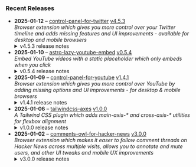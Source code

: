 ### Recent Releases

<!-- RECENT_RELEASES -->
<ul>
<li>
  <strong>2025-01-12</strong> – <a href="https://github.com/insin/control-panel-for-twitter">control-panel-for-twitter</a> <a href="https://github.com/insin/control-panel-for-twitter/releases/tag/v4.5.3">v4.5.3</a>
  <div><em>Browser extension which gives you more control over your Twitter timeline and adds missing features and UI improvements - available for desktop and mobile browsers</em></div>
  <details><summary>v4.5.3 release notes</summary><p>Visit the <a href="https://jbscript.dev/control-panel-for-twitter" rel="nofollow">Control Panel for Twitter website</a> for installation links, more information about the extension, and FAQs. Follow <a href="https://twitter.com/ControlPanelFT" rel="nofollow">@ControlPanelFT</a> on Twitter for updates.</p>
<h2>Changes</h2>
<ul>
<li>Fixed a layout issue in the Home timeline when hiding the For you timeline, but not hiding Grok suggestions in Tweets</li>
</ul>
<h2>Availability</h2>
<p>New versions have to be reviewed and published by each browser extension store before they're available for use.</p>

<h2>Donate</h2>
<p>Support Control Panel for Twitter development with a tip:</p>
<p><a href="https://ko-fi.com/jbscript" rel="nofollow"><img src="https://private-user-images.githubusercontent.com/226692/330361609-c318a7d3-695e-448d-af15-ef0b934ae168.png?jwt=eyJhbGciOiJIUzI1NiIsInR5cCI6IkpXVCJ9.eyJpc3MiOiJnaXRodWIuY29tIiwiYXVkIjoicmF3LmdpdGh1YnVzZXJjb250ZW50LmNvbSIsImtleSI6ImtleTUiLCJleHAiOjE3MzY3MDE4MTQsIm5iZiI6MTczNjcwMTUxNCwicGF0aCI6Ii8yMjY2OTIvMzMwMzYxNjA5LWMzMThhN2QzLTY5NWUtNDQ4ZC1hZjE1LWVmMGI5MzRhZTE2OC5wbmc_WC1BbXotQWxnb3JpdGhtPUFXUzQtSE1BQy1TSEEyNTYmWC1BbXotQ3JlZGVudGlhbD1BS0lBVkNPRFlMU0E1M1BRSzRaQSUyRjIwMjUwMTEyJTJGdXMtZWFzdC0xJTJGczMlMkZhd3M0X3JlcXVlc3QmWC1BbXotRGF0ZT0yMDI1MDExMlQxNzA1MTRaJlgtQW16LUV4cGlyZXM9MzAwJlgtQW16LVNpZ25hdHVyZT1kMjU5MTM5NzNiOGQxYzY5MGMwYTQ1MWM5MjE0MmYzN2EyYTg5Zjk2ZTI4NGM2YzQ4MzUyNzc2NjljZWZlNTVmJlgtQW16LVNpZ25lZEhlYWRlcnM9aG9zdCJ9.trgeSNfMdSKAMtLxxpcN5cXpvbPa8YYU3HfiA21UySU" alt="Support me on Ko-fi" content-type-secured-asset="image/png" secured-asset-link="" style="max-width: 100%;"></a></p></details>
</li>
<li>
  <strong>2025-01-10</strong> – <a href="https://github.com/insin/astro-lazy-youtube-embed">astro-lazy-youtube-embed</a> <a href="https://github.com/insin/astro-lazy-youtube-embed/releases/tag/v0.5.4">v0.5.4</a>
  <div><em>Embed YouTube videos with a static placeholder which only embeds when you click</em></div>
  <details><summary>v0.5.4 release notes</summary><h3>Changed</h3>
<ul>
<li>Add missing shadow to the SVG in the "Watch on YouTube" link and reduce its size</li>
</ul></details>
</li>
<li>
  <strong>2025-01-09</strong> – <a href="https://github.com/insin/control-panel-for-youtube">control-panel-for-youtube</a> <a href="https://github.com/insin/control-panel-for-youtube/releases/tag/v1.4.1">v1.4.1</a>
  <div><em>Browser extension which gives you more control over YouTube by adding missing options and UI improvements - for desktop &amp; mobile browsers</em></div>
  <details><summary>v1.4.1 release notes</summary><p>Visit the <a href="https://jbscript.dev/control-panel-for-youtube" rel="nofollow">Control Panel for YouTube website</a> for installation links, more information about the extension, and FAQs. Follow <a href="https://twitter.com/ControlPanelFYT" rel="nofollow">@ControlPanelFYT</a> on Twitter for updates.</p>
<h2>Changes</h2>
<ul>
<li>Hide AI summaries in Search results on desktop</li>
<li>Remove pink from the page progress bar on desktop</li>
<li>Fixed hiding "Search with your voice" on mobile</li>
<li>Fixed hiding the ad slot immediately below video comments on mobile</li>
<li>Hide new grid format for Shorts in Home on mobile</li>
<li>Fixed hiding suggested sections for logged-out users in Home on mobile</li>
</ul>
<h2>Availability</h2>
<p>New versions have to be reviewed and published by each browser extension store before they're available for use.</p>
<p>This version is available in the following extension stores:</p>
<p><a href="https://apps.apple.com/app/id6478456678?platform=mac" rel="nofollow"><img src="https://user-images.githubusercontent.com/226692/216768643-4756e33c-1e61-41a7-9c56-9bd80f10bcc9.png" alt="Mac App Store" style="max-width: 100%;"></a> <a href="https://addons.mozilla.org/firefox/addon/control-panel-for-youtube/" rel="nofollow"><img src="https://private-user-images.githubusercontent.com/226692/307636781-566d72e8-bd40-43a4-9118-1768946f5b20.png?jwt=eyJhbGciOiJIUzI1NiIsInR5cCI6IkpXVCJ9.eyJpc3MiOiJnaXRodWIuY29tIiwiYXVkIjoicmF3LmdpdGh1YnVzZXJjb250ZW50LmNvbSIsImtleSI6ImtleTUiLCJleHAiOjE3MzY3MDE4MTQsIm5iZiI6MTczNjcwMTUxNCwicGF0aCI6Ii8yMjY2OTIvMzA3NjM2NzgxLTU2NmQ3MmU4LWJkNDAtNDNhNC05MTE4LTE3Njg5NDZmNWIyMC5wbmc_WC1BbXotQWxnb3JpdGhtPUFXUzQtSE1BQy1TSEEyNTYmWC1BbXotQ3JlZGVudGlhbD1BS0lBVkNPRFlMU0E1M1BRSzRaQSUyRjIwMjUwMTEyJTJGdXMtZWFzdC0xJTJGczMlMkZhd3M0X3JlcXVlc3QmWC1BbXotRGF0ZT0yMDI1MDExMlQxNzA1MTRaJlgtQW16LUV4cGlyZXM9MzAwJlgtQW16LVNpZ25hdHVyZT03ZmQwOGUwNGU4NDU5MmY0MjAzYWYwY2MxNGI3NWRlOTA4ZjhkYWI2ZDQxNTc5YTcyMWQzYjExZGNhNzQ2N2FmJlgtQW16LVNpZ25lZEhlYWRlcnM9aG9zdCJ9.8YZfbYnWGzchV9UjTXLVWemRYI-uP19SeifpVYQelxc" alt="Mozilla Add-ons" content-type-secured-asset="image/png" secured-asset-link="" style="max-width: 100%;"></a> <a href="https://chromewebstore.google.com/detail/control-panel-for-youtube/lodcanccmfbpjjpnngindkkmiehimile" rel="nofollow"><img src="https://private-user-images.githubusercontent.com/226692/307584913-08b44d7b-61d5-49f2-9a76-607eb36fe407.png?jwt=eyJhbGciOiJIUzI1NiIsInR5cCI6IkpXVCJ9.eyJpc3MiOiJnaXRodWIuY29tIiwiYXVkIjoicmF3LmdpdGh1YnVzZXJjb250ZW50LmNvbSIsImtleSI6ImtleTUiLCJleHAiOjE3MzY3MDE4MTQsIm5iZiI6MTczNjcwMTUxNCwicGF0aCI6Ii8yMjY2OTIvMzA3NTg0OTEzLTA4YjQ0ZDdiLTYxZDUtNDlmMi05YTc2LTYwN2ViMzZmZTQwNy5wbmc_WC1BbXotQWxnb3JpdGhtPUFXUzQtSE1BQy1TSEEyNTYmWC1BbXotQ3JlZGVudGlhbD1BS0lBVkNPRFlMU0E1M1BRSzRaQSUyRjIwMjUwMTEyJTJGdXMtZWFzdC0xJTJGczMlMkZhd3M0X3JlcXVlc3QmWC1BbXotRGF0ZT0yMDI1MDExMlQxNzA1MTRaJlgtQW16LUV4cGlyZXM9MzAwJlgtQW16LVNpZ25hdHVyZT00MTBmYmExZjM4M2I3MDI0OGJiYzU4MmM5NjRmZDEzNmY2OTIzY2U3NDJlYWMzOWRhY2Y2MWU0Zjg1OGQ4ZTFlJlgtQW16LVNpZ25lZEhlYWRlcnM9aG9zdCJ9.zzUh4J9_lep0z-wZn3dWxJjb-Qs1FNjLYI5TzwoHJKo" alt="Chrome Web Store" content-type-secured-asset="image/png" secured-asset-link="" style="max-width: 100%;"></a></p>

<h2>Donate</h2>
<p>Support Control Panel for YouTube development with a tip:</p>
<p><a href="https://ko-fi.com/jbscript" rel="nofollow"><img src="https://private-user-images.githubusercontent.com/226692/330361609-c318a7d3-695e-448d-af15-ef0b934ae168.png?jwt=eyJhbGciOiJIUzI1NiIsInR5cCI6IkpXVCJ9.eyJpc3MiOiJnaXRodWIuY29tIiwiYXVkIjoicmF3LmdpdGh1YnVzZXJjb250ZW50LmNvbSIsImtleSI6ImtleTUiLCJleHAiOjE3MzY3MDE4MTQsIm5iZiI6MTczNjcwMTUxNCwicGF0aCI6Ii8yMjY2OTIvMzMwMzYxNjA5LWMzMThhN2QzLTY5NWUtNDQ4ZC1hZjE1LWVmMGI5MzRhZTE2OC5wbmc_WC1BbXotQWxnb3JpdGhtPUFXUzQtSE1BQy1TSEEyNTYmWC1BbXotQ3JlZGVudGlhbD1BS0lBVkNPRFlMU0E1M1BRSzRaQSUyRjIwMjUwMTEyJTJGdXMtZWFzdC0xJTJGczMlMkZhd3M0X3JlcXVlc3QmWC1BbXotRGF0ZT0yMDI1MDExMlQxNzA1MTRaJlgtQW16LUV4cGlyZXM9MzAwJlgtQW16LVNpZ25hdHVyZT1kMjU5MTM5NzNiOGQxYzY5MGMwYTQ1MWM5MjE0MmYzN2EyYTg5Zjk2ZTI4NGM2YzQ4MzUyNzc2NjljZWZlNTVmJlgtQW16LVNpZ25lZEhlYWRlcnM9aG9zdCJ9.trgeSNfMdSKAMtLxxpcN5cXpvbPa8YYU3HfiA21UySU" alt="Support me on Ko-fi" content-type-secured-asset="image/png" secured-asset-link="" style="max-width: 100%;"></a></p></details>
</li>
<li>
  <strong>2025-01-06</strong> – <a href="https://github.com/insin/tailwindcss-axes">tailwindcss-axes</a> <a href="https://github.com/insin/tailwindcss-axes/releases/tag/v1.0.0">v1.0.0</a>
  <div><em>A Tailwind CSS plugin which adds main-axis-* and cross-axis-* utilities for flexbox alignment</em></div>
  <details><summary>v1.0.0 release notes</summary><p>Initial version</p></details>
</li>
<li>
  <strong>2025-01-02</strong> – <a href="https://github.com/insin/comments-owl-for-hacker-news">comments-owl-for-hacker-news</a> <a href="https://github.com/insin/comments-owl-for-hacker-news/releases/tag/v3.0.0">v3.0.0</a>
  <div><em>Browser extension which makes it easer to follow comment threads on Hacker News across multiple visits, allows you to annotate and mute users, and other UI tweaks and mobile UX improvements</em></div>
  <details><summary>v3.0.0 release notes</summary><p>Visit the <a href="https://soitis.dev/comments-owl-for-hacker-news" rel="nofollow">Comments Owl for Hacker News website</a> for installation links, more information about the extension, and FAQs. Follow <a href="https://bsky.app/profile/soitis.dev" rel="nofollow">@soitis.dev</a> on Bluesky for updates.</p>
<h2>Changes</h2>
<ul>
<li>Created an MV3 version to avoid being disabled on Chrome (thanks, Google!)</li>
<li>Fixed accessibility issue with toggle control</li>
<li>Fixed flagging/hiding sometimes still happening when you cancel the confirm dialog</li>
<li>Added Microsoft Edge version</li>
</ul>
<h2>Availability</h2>

<p>This version is available in the following extension stores:</p>
<p><a href="https://apps.apple.com/us/app/comments-owl-for-hacker-news/id6451333500" rel="nofollow"><img src="https://user-images.githubusercontent.com/226692/216768643-4756e33c-1e61-41a7-9c56-9bd80f10bcc9.png" alt="Apple App Store" style="max-width: 100%;"></a> <a href="https://addons.mozilla.org/en-US/firefox/addon/hn-comments-owl/" rel="nofollow"><img src="https://user-images.githubusercontent.com/226692/212897487-f3993495-2032-44a4-b0c6-1bd1d9cc56dd.png" alt="Firefox Add-ons" style="max-width: 100%;"></a> <a href="https://chrome.google.com/webstore/detail/kpoggabejgbenjahggloahnnaolmfock?authuser=0&amp;hl=en" rel="nofollow"><img src="https://user-images.githubusercontent.com/226692/212897023-9e66b1b0-e1cd-44df-a4f2-3d5bda80c5f8.png" alt="Chrome Web Store" style="max-width: 100%;"></a> <a href="https://microsoftedge.microsoft.com/addons/detail/comments-owl-for-hacker-n/bjnennjehfgeloomhojghbhbiaaapjfk" rel="nofollow"><img src="https://private-user-images.githubusercontent.com/226692/399983612-5b505795-5794-4057-98a5-3b11c54724dc.png?jwt=eyJhbGciOiJIUzI1NiIsInR5cCI6IkpXVCJ9.eyJpc3MiOiJnaXRodWIuY29tIiwiYXVkIjoicmF3LmdpdGh1YnVzZXJjb250ZW50LmNvbSIsImtleSI6ImtleTUiLCJleHAiOjE3MzY3MDE4MTQsIm5iZiI6MTczNjcwMTUxNCwicGF0aCI6Ii8yMjY2OTIvMzk5OTgzNjEyLTViNTA1Nzk1LTU3OTQtNDA1Ny05OGE1LTNiMTFjNTQ3MjRkYy5wbmc_WC1BbXotQWxnb3JpdGhtPUFXUzQtSE1BQy1TSEEyNTYmWC1BbXotQ3JlZGVudGlhbD1BS0lBVkNPRFlMU0E1M1BRSzRaQSUyRjIwMjUwMTEyJTJGdXMtZWFzdC0xJTJGczMlMkZhd3M0X3JlcXVlc3QmWC1BbXotRGF0ZT0yMDI1MDExMlQxNzA1MTRaJlgtQW16LUV4cGlyZXM9MzAwJlgtQW16LVNpZ25hdHVyZT0xNTNhMjA4MWYzMjM4MmE3NzU4M2NlZTRmYmNlYTdiYTQ3MmFlOTM1NWFmZjI4OWVkZmU4M2U0OGI0OTQyODUzJlgtQW16LVNpZ25lZEhlYWRlcnM9aG9zdCJ9.oUAPhDe8ZrgtTrr7bvWAJYLfHw82B3ebsLlrrlN6b9E" alt="Edge Add-ons" content-type-secured-asset="image/png" secured-asset-link="" style="max-width: 100%;"></a></p>
<h2>Donate</h2>
<p>Support Comments Owl for Hacker News development with a tip:</p>
<p><a href="https://ko-fi.com/jbscript" rel="nofollow"><img src="https://private-user-images.githubusercontent.com/226692/330361609-c318a7d3-695e-448d-af15-ef0b934ae168.png?jwt=eyJhbGciOiJIUzI1NiIsInR5cCI6IkpXVCJ9.eyJpc3MiOiJnaXRodWIuY29tIiwiYXVkIjoicmF3LmdpdGh1YnVzZXJjb250ZW50LmNvbSIsImtleSI6ImtleTUiLCJleHAiOjE3MzY3MDE4MTQsIm5iZiI6MTczNjcwMTUxNCwicGF0aCI6Ii8yMjY2OTIvMzMwMzYxNjA5LWMzMThhN2QzLTY5NWUtNDQ4ZC1hZjE1LWVmMGI5MzRhZTE2OC5wbmc_WC1BbXotQWxnb3JpdGhtPUFXUzQtSE1BQy1TSEEyNTYmWC1BbXotQ3JlZGVudGlhbD1BS0lBVkNPRFlMU0E1M1BRSzRaQSUyRjIwMjUwMTEyJTJGdXMtZWFzdC0xJTJGczMlMkZhd3M0X3JlcXVlc3QmWC1BbXotRGF0ZT0yMDI1MDExMlQxNzA1MTRaJlgtQW16LUV4cGlyZXM9MzAwJlgtQW16LVNpZ25hdHVyZT1kMjU5MTM5NzNiOGQxYzY5MGMwYTQ1MWM5MjE0MmYzN2EyYTg5Zjk2ZTI4NGM2YzQ4MzUyNzc2NjljZWZlNTVmJlgtQW16LVNpZ25lZEhlYWRlcnM9aG9zdCJ9.trgeSNfMdSKAMtLxxpcN5cXpvbPa8YYU3HfiA21UySU" alt="Support us on Ko-fi" content-type-secured-asset="image/png" secured-asset-link="" style="max-width: 100%;"></a></p></details>
</li>
</ul>
<!-- /RECENT_RELEASES -->
